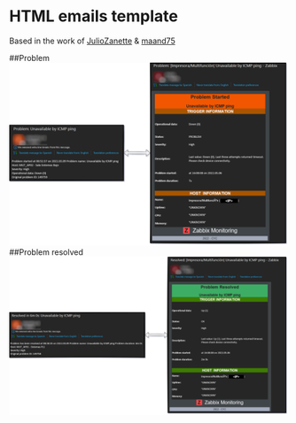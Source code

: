 # HTML emails template

Based in the work of [JulioZanette](https://github.com/sansaoipb/zabbix-html-email-template) & [maand75](https://github.com/maand75/zabbix-htmlmailtemplates)

##Problem
![Problem](https://raw.githubusercontent.com/PatxiAndueza/zabbix-stuff/main/html-email-template/images/Problem.png)
##Problem resolved
![Problem resolved](https://raw.githubusercontent.com/PatxiAndueza/zabbix-stuff/main/html-email-template/images/Problem%20resolverd.png)
